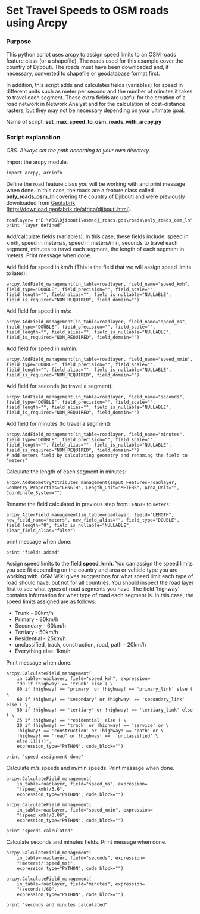 # Set Travel Speeds to OSM roads using Arcpy

### Purpose
This python script uses arcpy to assign speed limits to an OSM roads feature class (or a shapefile). The roads used for this example cover the country of Djibouti. The roads must have been downloaded and, if necessary, converted to shapefile or geodatabase format first.

In addition, this script adds and calculates fields (variables) for speed in different units such as meter per second and the number of minutes it takes to travel each segment. These extra fields are useful for the creation of a road network in Network Analyst and for the calculation of cost-distance rasters, but they may not be necessary depending on your ultimate goal.

Name of script: **set_max_speed_to_osm_roads_with_arcpy.py**

### Script explanation
*OBS. Always set the path according to your own directory.*

Import the arcpy module.
```
import arcpy, arcinfo
```
Define the road feature class you will be working with and print message when done. In this case, the roads are a feature class called **only_roads_osm_ln** covering the country of Djibouti and were previously downloaded from [Geofabrik](www.geofabrik.de) (http://download.geofabrik.de/africa/djibouti.html).
```
roadlayer= r"E:\WBG\Djibouti\osm\dj_roads.gdb\roads\only_roads_osm_ln"
print "layer defined"
```
Add/calculate fields (variables). In this case, these fields include: speed in km/h, speed in meters/s, speed in meters/min, seconds to travel each segment, minutes to travel each segment, the length of each segment in meters.
Print message when done.

Add field for speed in km/h (This is the field that we will assign speed limits to later):
```
arcpy.AddField_management(in_table=roadlayer, field_name="speed_kmh", field_type="DOUBLE", field_precision="", field_scale="", field_length="", field_alias="", field_is_nullable="NULLABLE", field_is_required="NON_REQUIRED", field_domain="")
```
Add field for speed in m/s:
```
arcpy.AddField_management(in_table=roadlayer, field_name="speed_ms", field_type="DOUBLE", field_precision="", field_scale="", field_length="", field_alias="", field_is_nullable="NULLABLE", field_is_required="NON_REQUIRED", field_domain="")
```
Add field for speed in m/min:
```
arcpy.AddField_management(in_table=roadlayer, field_name="speed_mmin", field_type="DOUBLE", field_precision="", field_scale="", field_length="", field_alias="", field_is_nullable="NULLABLE", field_is_required="NON_REQUIRED", field_domain="")
```
Add field for seconds (to travel a segment):
```
arcpy.AddField_management(in_table=roadlayer, field_name="seconds", field_type="DOUBLE", field_precision="", field_scale="", field_length="", field_alias="", field_is_nullable="NULLABLE", field_is_required="NON_REQUIRED", field_domain="")
```
Add field for minutes (to travel a segment):
```
arcpy.AddField_management(in_table=roadlayer, field_name="minutes", field_type="DOUBLE", field_precision="", field_scale="", field_length="", field_alias="", field_is_nullable="NULLABLE", field_is_required="NON_REQUIRED", field_domain="")
# add meters field by calculating geometry and renaming the field to "meters"
```
Calculate the length of each segment in minutes:
```
arcpy.AddGeometryAttributes_management(Input_Features=roadlayer, Geometry_Properties="LENGTH", Length_Unit="METERS", Area_Unit="", Coordinate_System="")
```
Rename the field calculated in previous step from `LENGTH` to `meters`:
```
arcpy.AlterField_management(in_table=roadlayer, field="LENGTH", new_field_name="meters", new_field_alias="", field_type="DOUBLE", field_length="8", field_is_nullable="NULLABLE", clear_field_alias="false")
```
print message when done:
```
print "fields added"
```
Assign speed limits to the field **speed_kmh**. You can assign the speed limits you see fit depending on the country and area or vehicle type you are working with. OSM Wiki gives suggestions for what speed limit each type of road should have, but not for all countries. You should inspect the road layer first to see what types of road segments you have. The field 'highway' contains information for what type of road each segment is.
In this case, the speed limits assigned are as follows:
- Trunk - 90km/h
- Primary - 80km/h
- Secondary - 60km/h
- Tertiary - 50km/h
- Residential - 25km/h
- unclassified, track, construction, road, path - 20km/h
- Everything else: 1km/h

Print message when done.
```
arcpy.CalculateField_management(
    in_table=roadlayer, field="speed_kmh", expression=
    "90 if !highway! == 'trunk' else ( \
    80 if !highway! == 'primary' or !highway! == 'primary_link' else ( \
    60 if !highway! == 'secondary' or !highway! == 'secondary_link' else ( \
    50 if !highway! == 'tertiary' or !highway! == 'tertiary_link' else ( \
    25 if !highway! == 'residential' else ( \
    20 if !highway! == 'track' or !highway! == 'service' or \
    !highway! == 'construction' or !highway! == 'path' or \
    !highway! == 'road' or !highway! ==  'unclassified' \
    else 1)))))",
    expression_type="PYTHON", code_block="")

print "speed assignment done"
```
Calculate m/s speeds and m/min speeds. Print message when done.
```
arcpy.CalculateField_management(
    in_table=roadlayer, field="speed_ms", expression=
    "!speed_kmh!/3.6",
    expression_type="PYTHON", code_block="")

arcpy.CalculateField_management(
    in_table=roadlayer, field="speed_mmin", expression=
    "!speed_kmh!/0.06",
    expression_type="PYTHON", code_block="")

print "speeds calculated"
```
Calculate seconds and minutes fields. Print message when done.
```
arcpy.CalculateField_management(
    in_table=roadlayer, field="seconds", expression=
    "!meters!/!speed_ms!",
    expression_type="PYTHON", code_block="")

arcpy.CalculateField_management(
    in_table=roadlayer, field="minutes", expression=
    "!seconds!/60",
    expression_type="PYTHON", code_block="")

print "seconds and minutes calculated"
```
